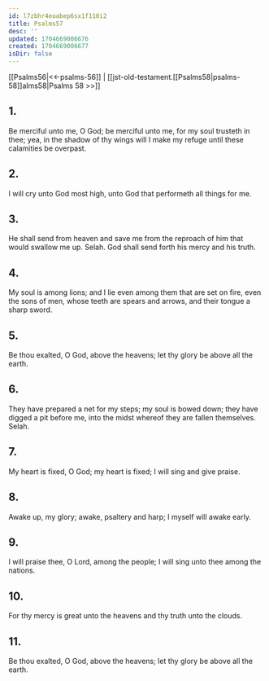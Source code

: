 ```yaml
---
id: l7zbhr4eoabep6sx1f110i2
title: Psalms57
desc: ''
updated: 1704669006676
created: 1704669006677
isDir: false
---
```

[[Psalms56|<<-psalms-56]] | [[jst-old-testament.[[Psalms58|psalms-58]]alms58|Psalms 58 >>]]
## 1.
Be merciful unto me, O God; be merciful unto me, for my soul trusteth in thee; yea, in the shadow of thy wings will I make my refuge until these calamities be overpast.
## 2.
I will cry unto God most high, unto God that performeth all things for me.
## 3.
He shall send from heaven and save me from the reproach of him that would swallow me up. Selah. God shall send forth his mercy and his truth.
## 4.
My soul is among lions; and I lie even among them that are set on fire, even the sons of men, whose teeth are spears and arrows, and their tongue a sharp sword.
## 5.
Be thou exalted, O God, above the heavens; let thy glory be above all the earth.
## 6.
They have prepared a net for my steps; my soul is bowed down; they have digged a pit before me, into the midst whereof they are fallen themselves. Selah.
## 7.
My heart is fixed, O God; my heart is fixed; I will sing and give praise.
## 8.
Awake up, my glory; awake, psaltery and harp; I myself will awake early.
## 9.
I will praise thee, O Lord, among the people; I will sing unto thee among the nations.
## 10.
For thy mercy is great unto the heavens and thy truth unto the clouds.
## 11.
Be thou exalted, O God, above the heavens; let thy glory be above all the earth.

